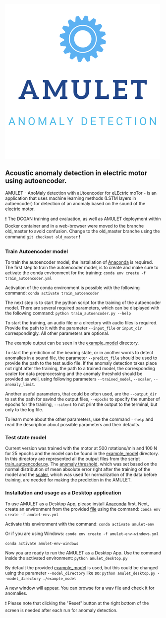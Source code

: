 ![alt text](https://github.com/petrokvitka/amulet_anomaly_detection/blob/master/static/img/amulet_logo_huge.png)
## Acoustic anomaly detection in electric motor using autoencoder.

AMULET - AnoMaly detection with aUtoencoder for eLEctric moTor - is an application that uses machine learning methods (LSTM layers in autoencoder) for detection of an anomaly based on the sound of the electric motor.

:exclamation: The DCGAN training and evaluation, as well as AMULET deployment within Docker container and in a web-browser were moved to the branche old_master to avoid confusion. Change to the old_master branche using the command `git checkout old_master` :exclamation:

### Train Autoencoder model
To train the autoencoder model, the installation of [Anaconda](https://docs.anaconda.com/anaconda/install/) is required.
The first step to train the autoencoder model, is to create and make sure to activate the conda environment for the training:
`conda env create -f train_autoencoder.yml`

Activation of the conda environment is possible with the following command:
`conda activate train_autoencoder`

The next step is to start the python script for the training of the autoencoder model. There are several required parameters, which can be displayed with the following command:
`python train_autoencoder.py --help`

To start the training, an audio file or a directory with audio files is required. Provide the path to it with the parameter `--input_file` or `input_dir` correspondingly. All other parameters are optional.

The example output can be seen in the [example_model](./example_model) directory.

To start the prediction of the bearing state, or in another words to detect anomalies in a sound file, the parameter `--predict_file` should be used to provide the path to the test audio file. If the anomaly detection takes place not right after the training, the path to a trained model, the corresponding scaler for data preprocessing and the anomaly threshold should be provided as well, using following parameters `--trained_model`, `--scaler`, `--anomaly_limit`.

Another useful parameters, that could be often used, are the `--output_dir` to set the path for savind the output files, `--epochs` to specify the number of epochs for the training, `--silent` to not print the output to the terminal, but only to the log file.

To learn more about the other parameters, use the command `--help` and read the description about possible parameters and their defaults.

### Test state model
Current version was trained with the motor at 500 rotations/min and 100 N for 25 epochs and the model can be found in the [example_model](./example_model) directory. In this directory are represented all the output files from the script [train_autoencoder.py](./train_autoencoder.py). The [anomaly threshold](./example_model/anomaly_threshold), which was set based on the normal distribution of mean absolute error right after the training of the model and the [scaler](./example_model/scaler), which was used for normalization of the data before training, are needed for making the prediction in the AMULET. 

### Installation and usage as a Desktop application

To use AMULET as a Desktop App, please install [Anaconda](https://docs.anaconda.com/anaconda/install/) first. Next, create an environment from the provided [file](https://github.com/petrokvitka/amulet_anomaly_detection/blob/master/amulet-env.yml) using the command:
`conda env create -f amulet-env.yml`

Activate this environment with the command:
`conda activate amulet-env`

Or if you are using Windows:
`conda env create -f amulet-env-windows.yml`

`conda activate amulet-env-windows`

Now you are ready to run the AMULET as a Desktop App. Use the command inside the activated environment:
`python amulet_desktop.py`

By default the provided [example_model](./example_model) is used, but this could be changed using the parameter `--model_directory` like so:
`python amulet_desktop.py --model_directory ./example_model`

A new window will appear. You can browse for a wav file and check it for anomalies. 

:exclamation: Please note that clicking the "Reset" button at the right bottom of the screen is needed after each run for anomaly detection.
